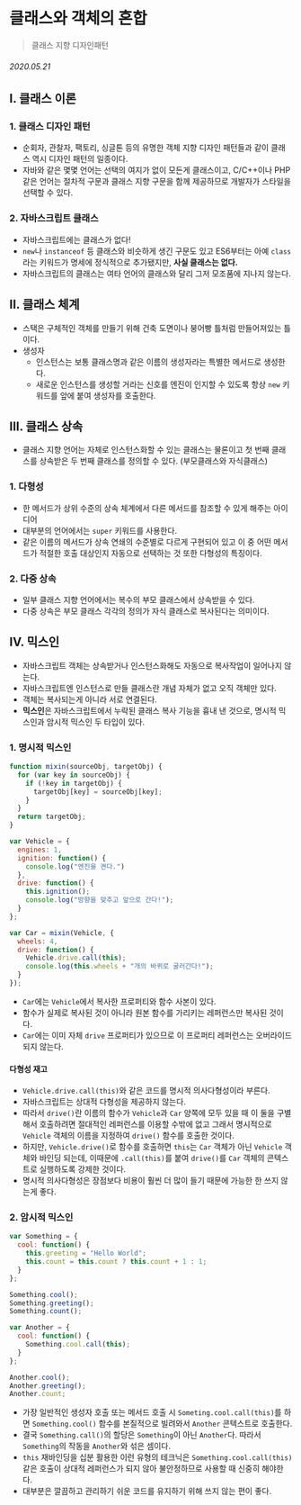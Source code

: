 # 클래스와 객체의 혼합
> 클래스 지향 디자인패턴

###### 2020.05.21

## I. 클래스 이론

### 1. 클래스 디자인 패턴
- 순회자, 관찰자, 팩토리, 싱글톤 등의 유명한 객체 지향 디자인 패턴들과 같이 클래스 역시 디자인 패턴의 일종이다.
- 자바와 같은 몇몇 언어는 선택의 여지가 없이 모든게 클래스이고, C/C++이나 PHP 같은 언어는 절차적 구문과 클래스 지향 구문을 함께 제공하므로 개발자가 스타일을 선택할 수 있다.

### 2. 자바스크립트 클래스
- 자바스크립트에는 클래스가 없다!
- `new`나 `instanceof` 등 클래스와 비슷하게 생긴 구문도 있고 ES6부터는 아예 `class`라는 키워드가 명세에 정식적으로 추가됐지만, **사실 클래스는 없다.**
- 자바스크립트의 클래스는 여타 언어의 클래스와 달리 그저 모조품에 지나지 않는다.

## II. 클래스 체계
- 스택은 구체적인 객체를 만들기 위해 건축 도면이나 붕어빵 틀처럼 만들어져있는 틀이다.
- 생성자
  - 인스턴스는 보통 클래스명과 같은 이름의 생성자라는 특별한 메서드로 생성한다.
  - 새로운 인스턴스를 생성할 거라는 신호를 엔진이 인지할 수 있도록 항상 `new` 키워드를 앞에 붙여 생성자를 호출한다.

## III. 클래스 상속
- 클래스 지향 언어는 자체로 인스턴스화할 수 있는 클래스는 물론이고 첫 번째 클래스를 상속받은 두 번째 클래스를 정의할 수 있다. (부모클래스와 자식클래스)

### 1. 다형성
- 한 메서드가 상위 수준의 상속 체계에서 다른 메서드를 참조할 수 있게 해주는 아이디어
- 대부분의 언어에서는 `super` 키워드를 사용한다.
- 같은 이름의 메서드가 상속 연쇄의 수준별로 다르게 구현되어 있고 이 중 어떤 메서드가 적절한 호출 대상인지 자동으로 선택하는 것 또한 다형성의 특징이다.

### 2. 다중 상속
- 일부 클래스 지향 언어에서는 복수의 부모 클래스에서 상속받을 수 있다.
- 다중 상속은 부모 클래스 각각의 정의가 자식 클래스로 복사된다는 의미이다.

## IV. 믹스인
- 자바스크립트 객체는 상속받거나 인스턴스화해도 자동으로 복사작업이 일어나지 않는다.
- 자바스크립트엔 인스턴스로 만들 클래스란 개념 자체가 없고 오직 객체만 있다.
- 객체는 복사되는게 아니라 서로 연결된다.
- **믹스인**은 자바스크립트에서 누락된 클래스 복사 기능을 흉내 낸 것으로, 명시적 믹스인과 암시적 믹스인 두 타입이 있다.

### 1. 명시적 믹스인
```js
function mixin(sourceObj, targetObj) {
  for (var key in sourceObj) {
    if (!key in targetObj) {
      targetObj[key] = sourceObj[key];
    }
  }
  return targetObj;
}

var Vehicle = {
  engines: 1,
  ignition: function() {
    console.log("엔진을 켠다.")
  },
  drive: function() {
    this.ignition();
    console.log("방향을 맞추고 앞으로 간다!");
  }
};

var Car = mixin(Vehicle, {
  wheels: 4,
  drive: function() {
    Vehicle.drive.call(this);
    console.log(this.wheels + "개의 바퀴로 굴러간다!");
  }
});
```
- `Car`에는 `Vehicle`에서 복사한 프로퍼티와 함수 사본이 있다.
- 함수가 실제로 복사된 것이 아니라 원본 함수를 가리키는 레퍼런스만 복사된 것이다.
- `Car`에는 이미 자체 `drive` 프로퍼티가 있으므로 이 프로퍼티 레퍼런스는 오버라이드되지 않는다.

#### 다형성 재고
- `Vehicle.drive.call(this)`와 같은 코드를 명시적 의사다형성이라 부른다.
- 자바스크립트는 상대적 다형성을 제공하지 않는다.
- 따라서 `drive()`란 이름의 함수가 `Vehicle`과 `Car` 양쪽에 모두 있을 때 이 둘을 구별해서 호출하려면 절대적인 레퍼런스를 이용할 수밖에 없고 그래서 명시적으로 `Vehicle` 객체의 이름을 지정하여 `drive()` 함수를 호출한 것이다.
- 하지만, `Vehicle.drive()`로 함수를 호출하면 `this`는 `Car` 객체가 아닌 `Vehicle` 객체와 바인딩 되는데, 이때문에 `.call(this)`를 붙여 `drive()`를 `Car` 객체의 콘텍스트로 실행하도록 강제한 것이다.
- 명시적 의사다형성은 장점보다 비용이 훨씬 더 많이 들기 때문에 가능한 한 쓰지 않는게 좋다.

### 2. 암시적 믹스인
```js
var Something = {
  cool: function() {
    this.greeting = "Hello World";
    this.count = this.count ? this.count + 1 : 1;
  }
};

Something.cool();
Something.greeting();
Something.count();

var Another = {
  cool: function() {
    Something.cool.call(this);
  }
};

Another.cool();
Another.greeting();
Another.count;
```
- 가장 일반적인 생성자 호출 또는 메서드 호출 시 `Someting.cool.call(this)`를 하면 `Something.cool()` 함수를 본질적으로 빌려와서 `Another` 콘텍스트로 호출한다.
- 결국 `Something.call()`의 할당은 `Something`이 아닌 `Another`다. 따라서 `Something`의 작동을 `Another`와 섞은 셈이다.
- `this` 재바인딩을 십분 활용한 이런 유형의 테크닉은 `Something.cool.call(this)`같은 호출이 상대적 레퍼런스가 되지 않아 불안정하므로 사용할 때 신중히 해야한다.
- 대부분은 깔끔하고 관리하기 쉬운 코드를 유지하기 위해 쓰지 않는 편이 좋다.